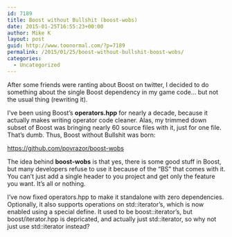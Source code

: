 ```yaml
---
id: 7189
title: Boost without Bullshit (boost-wobs)
date: 2015-01-25T16:55:23+00:00
author: Mike K
layout: post
guid: http://www.toonormal.com/?p=7189
permalink: /2015/01/25/boost-without-bullshit-boost-wobs/
categories:
  - Uncategorized
---
```

After some friends were ranting about Boost on twitter, I decided to do something about the single Boost dependency in my game code&#8230; but not the usual thing (rewriting it).

I&#8217;ve been using Boost&#8217;s **operators.hpp** for nearly a decade, because it actually makes writing operator code cleaner. Alas, my trimmed down subset of Boost was bringing nearly 60 source files with it, just for one file. That&#8217;s dumb. Thus, Boost without Bullshit was born:

<https://github.com/povrazor/boost-wobs>

The idea behind **boost-wobs** is that yes, there is some good stuff in Boost, but many developers refuse to use it because of the &#8220;BS&#8221; that comes with it. You can&#8217;t just add a single header to you project and get only the feature you want. It&#8217;s all or nothing.

I&#8217;ve now fixed operators.hpp to make it standalone with zero dependencies. Optionally, it also supports operations on std::iterator&#8217;s, which is now enabled using a special define. It used to be boost::iterator&#8217;s, but boost/iterator.hpp is depricated, and actually just std::iterator, so why not just use std::iterator instead?